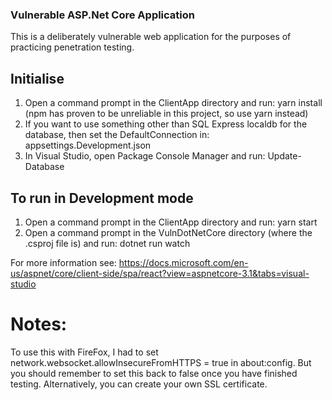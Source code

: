 ### Vulnerable ASP.Net Core Application
This is a deliberately vulnerable web application for the purposes of practicing penetration testing.

## Initialise
1. Open a command prompt in the ClientApp directory and run: yarn install (npm has proven to be unreliable in this project, so use yarn instead)
2. If you want to use something other than SQL Express localdb for the database, then set the DefaultConnection in: appsettings.Development.json
2. In Visual Studio, open Package Console Manager and run: Update-Database

## To run in Development mode
1. Open a command prompt in the ClientApp directory and run: yarn start
2. Open a command prompt in the VulnDotNetCore directory (where the .csproj file is) and run: dotnet run watch

For more information see:
https://docs.microsoft.com/en-us/aspnet/core/client-side/spa/react?view=aspnetcore-3.1&tabs=visual-studio

# Notes:
To use this with FireFox, I had to set network.websocket.allowInsecureFromHTTPS = true in about:config. But you should remember to set this back to false
once you have finished testing.
Alternatively, you can create your own SSL certificate.
